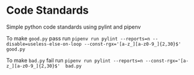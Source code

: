 # Code Standards
Simple python code standards using pylint and pipenv

To make `good.py` pass run `pipenv run pylint --reports=n --disable=useless-else-on-loop --const-rgx='[a-z_][a-z0-9_]{2,30}$' good.py`

To make `bad.py` fail run `pipenv run pylint --reports=n --const-rgx='[a-z_][a-z0-9_]{2,30}$'  bad.py `